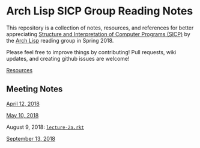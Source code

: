 # Arch Lisp SICP Group Reading Notes 

This repository is a collection of notes, resources, and references for better appreciating [Structure and Interpretation of Computer Programs (SICP)][0] by the [Arch Lisp][1] reading group in Spring 2018.

Please feel free to improve things by contributing!  Pull requests, wiki updates, and creating github issues are welcome!

[0]: http://mitpress.mit.edu/sites/default/files/sicp/index.html
[1]: https://www.meetup.com/Arch-Lisp/

[Resources](resources.md)

## Meeting Notes

[April 12, 2018](2018-04-12.md)

[May 10, 2018](2018-05-10.md)

August 9, 2018: [`lecture-2a.rkt`](lecture-2a.rkt)

[September 13, 2018](2018-09-13.md)
